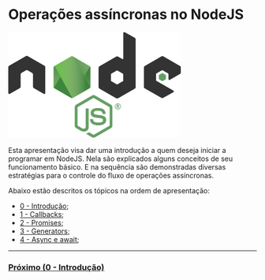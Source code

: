 # Operações assíncronas no NodeJS

<img src="https://github.com/FelipeMonobe/apresentacoes/blob/master/operacoes_assincronas/images/logo.png" width="350" alt="NodeJS">

Esta apresentação visa dar uma introdução a quem deseja iniciar a programar em NodeJS.
Nela são explicados alguns conceitos de seu funcionamento básico.
E na sequência são demonstradas diversas estratégias para o controle do fluxo de
operações assíncronas.

Abaixo estão descritos os tópicos na ordem de apresentação:

* [0 - Introdução](0_introducao);
* [1 - Callbacks](1_callbacks);
* [2 - Promises](2_promises);
* [3 - Generators](3_generators);
* [4 - Async e await](4_async);

---

### [Próximo (0 - Introdução)](0_introducao/README.md)
